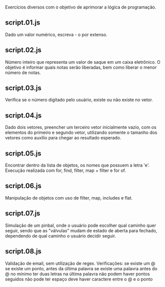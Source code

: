 Exercícios diversos com o objetivo de aprimorar a lógica de programação.

## script.01.js 
Dado um valor numérico, escreva - o por extenso.

## script.02.js 
Número inteiro que representa um valor de saque em um caixa eletrônico. O objetivo é informar quais notas serão liberadas, bem como liberar o menor número de notas.

## script.03.js
Verifica se o número digitado pelo usuário, existe ou não existe no vetor. 

## script.04.js
Dado dois vetores, preencher um terceiro vetor inicialmente vazio, com os elementos do primeiro e segundo vetor, utilizando somente o tamanho dos vetores como auxílio para chegar ao resultado esperado. 

## script.05.js
Encontrar dentro da lista de objetos, os nomes que possuem a letra 'e'. Execução realizada com for, find, filter, map + filter e for of. 

## script.06.js 
Manipulação de objetos com uso de filter, map, includes  e flat.

## script.07.js
Simulação de um pinbal, onde o usuário pode escolher qual caminho quer seguir, sendo que as "válvulas" mudam de estado de aberta para fechado, dependendo de qual caminho o usuário decidir seguir. 

## script.08.js
Validação de email, sem utilização de regex.
Verificações:
  se existe um @
  se existe um ponto, antes da última palavra
  se existe uma palavra antes do @
  no mínimo ter duas letras na última palavra
  não podem haver pontos seguidos
  não pode ter espaço
  deve haver caractere entre o @ e o ponto